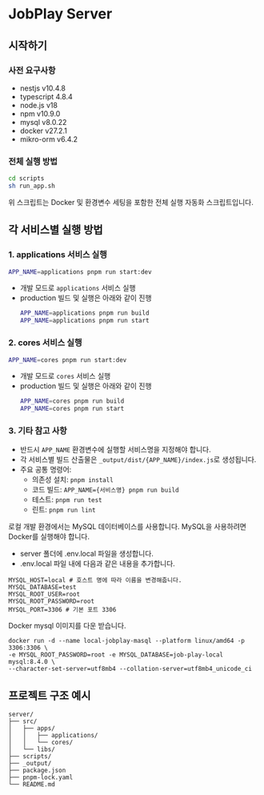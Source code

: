 # JobPlay Server

## 시작하기

### 사전 요구사항
* nestjs v10.4.8
* typescript 4.8.4
* node.js v18
* npm v10.9.0
* mysql v8.0.22
* docker v27.2.1
* mikro-orm v6.4.2

### 전체 실행 방법

```bash
cd scripts
sh run_app.sh
```
위 스크립트는 Docker 및 환경변수 세팅을 포함한 전체 실행 자동화 스크립트입니다.

## 각 서비스별 실행 방법

### 1. applications 서비스 실행

```bash
APP_NAME=applications pnpm run start:dev
```
- 개발 모드로 `applications` 서비스 실행
- production 빌드 및 실행은 아래와 같이 진행
  ```bash
  APP_NAME=applications pnpm run build
  APP_NAME=applications pnpm run start
  ```

### 2. cores 서비스 실행

```bash
APP_NAME=cores pnpm run start:dev
```
- 개발 모드로 `cores` 서비스 실행
- production 빌드 및 실행은 아래와 같이 진행
  ```bash
  APP_NAME=cores pnpm run build
  APP_NAME=cores pnpm run start
  ```

### 3. 기타 참고 사항
- 반드시 `APP_NAME` 환경변수에 실행할 서비스명을 지정해야 합니다.
- 각 서비스별 빌드 산출물은 `_output/dist/{APP_NAME}/index.js`로 생성됩니다.
- 주요 공통 명령어:
  - 의존성 설치: `pnpm install`
  - 코드 빌드: `APP_NAME={서비스명} pnpm run build`
  - 테스트: `pnpm run test`
  - 린트: `pnpm run lint`

로컬 개발 환경에서는 MySQL 데이터베이스를 사용합니다. MySQL을 사용하려면 Docker를 실행해야 합니다.
- server 폴더에 .env.local 파일을 생성합니다.
- .env.local 파일 내에 다음과 같은 내용을 추가합니다.
```
MYSQL_HOST=local # 호스트 명에 따라 이름을 변경해줍니다.
MYSQL_DATABASE=test
MYSQL_ROOT_USER=root
MYSQL_ROOT_PASSWORD=root
MYSQL_PORT=3306 # 기본 포트 3306
```
Docker mysql 이미지를 다운 받습니다.

```
docker run -d --name local-jobplay-masql --platform linux/amd64 -p 3306:3306 \
-e MYSQL_ROOT_PASSWORD=root -e MYSQL_DATABASE=job-play-local mysql:8.4.0 \
--character-set-server=utf8mb4 --collation-server=utf8mb4_unicode_ci
```

## 프로젝트 구조 예시

```
server/
├── src/
│   ├── apps/
│   │   ├── applications/
│   │   └── cores/
│   └── libs/
├── scripts/
├── _output/
├── package.json
├── pnpm-lock.yaml
└── README.md
```
